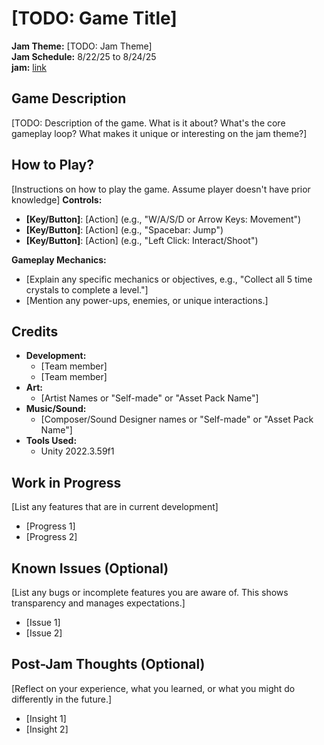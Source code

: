 # [TODO: Game Title]
**Jam Theme:** [TODO: Jam Theme]  
**Jam Schedule:** 8/22/25 to 8/24/25  
**jam:** [link](https://itch.io/jam/mini-jame-gam-46)

## Game Description
[TODO: Description of the game. What is it about? What's the core gameplay loop? What makes it unique or interesting on the jam theme?]

## How to Play?
[Instructions on how to play the game. Assume player doesn't have prior knowledge]
**Controls:**
* **[Key/Button]**: [Action] (e.g., "W/A/S/D or Arrow Keys: Movement")
* **[Key/Button]**: [Action] (e.g., "Spacebar: Jump")
* **[Key/Button]**: [Action] (e.g., "Left Click: Interact/Shoot")

**Gameplay Mechanics:**
* [Explain any specific mechanics or objectives, e.g., "Collect all 5 time crystals to complete a level."]
* [Mention any power-ups, enemies, or unique interactions.]

## Credits
* **Development:**
    *   [Team member]
    *   [Team member]
* **Art:**
    * [Artist Names or "Self-made" or "Asset Pack Name"]
* **Music/Sound:**
    * [Composer/Sound Designer names or "Self-made" or "Asset Pack Name"]
* **Tools Used:**
    * Unity 2022.3.59f1

## Work in Progress
[List any features that are in current development]
* [Progress 1]
* [Progress 2]

## Known Issues (Optional)
[List any bugs or incomplete features you are aware of. This shows transparency and manages expectations.]
* [Issue 1]
* [Issue 2]

## Post-Jam Thoughts (Optional)
[Reflect on your experience, what you learned, or what you might do differently in the future.]
* [Insight 1]
* [Insight 2]
